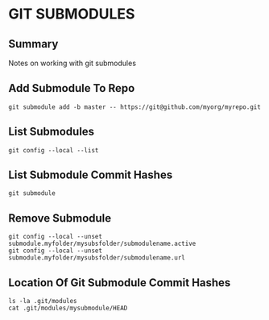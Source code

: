 # GIT SUBMODULES

## Summary

Notes on working with git submodules

## Add Submodule To Repo

```console
git submodule add -b master -- https://git@github.com/myorg/myrepo.git
```

## List Submodules

```console
git config --local --list
```

## List Submodule Commit Hashes

```console
git submodule
```

## Remove Submodule

```console
git config --local --unset submodule.myfolder/mysubsfolder/submodulename.active
git config --local --unset submodule.myfolder/mysubsfolder/submodulename.url
```

## Location Of Git Submodule Commit Hashes

```console
ls -la .git/modules
cat .git/modules/mysubmodule/HEAD
```
